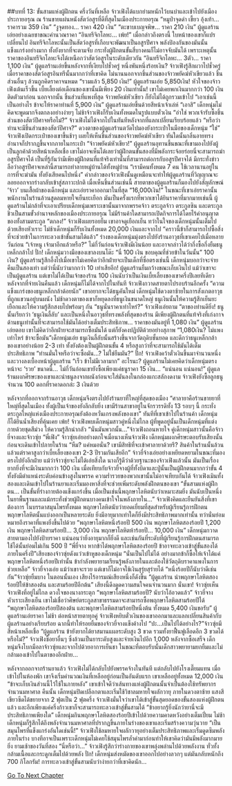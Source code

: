 ##บทที่ 13: ขั้นสามแห่งผู้ฝึกตน
ครึ่งวันที่เหลือ จ้าวเฟิงได้แบกย่ามหนักไว้บนบ่าและเข้าไปยังเมืองประกายอรุณ
ณ ร้านขายแผ่นหนังสัตว์อสูรที่ดีที่สุดในเมืองประกายอรุณ
“หมูป่าจุดดำ เขี้ยว อุ้งเท้า... ราคารวม 359 เงิน”
“งูจุดทอง... ราคา 420 เงิน”
“ตะขาบเบญจพิษ... ราคา 210 เงิน”
ผู้ดูแลร้านเอ่ยอย่างเฉยชาขณะคำนวณราคา
“อินทรีจิกโลหะ... เพ้ย!”
เมื่อกล่าวถึงตรงนี้ ใบหน้าของเขาก็แปรเปลี่ยนไป อินทรีจิกโลหะนั้นเป็นสัตว์อสูรที่เกือบจะพัฒนาเป็นอสูรปีศาจ พลังป้องกันของมันนั้นแข็งแกร่งอย่างมาก ทั้งยังยากที่จะตามจับ กระทั่งผู้ฝึกตนขั้นสี่บางคนก็ไม่อาจจับมันได้
เพราะเหตุนั้น ราคาของอินทรีจิกโลหะจึงได้เหนือกว่าสัตว์อสูรในระดับเดียวกัน
“อินทรีจิกโลหะ... 3ตัว... ราคา 1,100 เงิน” ผู้ดูแลร้านเอ่ยขึ้นหลังจากที่เงียบไปชั่วครู่
หนึ่งพันหนึ่งร้อยเงิน? จ้าวเฟิงรู้สึกผวาไปชั่วครู่เมื่อราคาของสัตว์อสูรอินทรีนั้นมากกว่าที่เขาคิด ไม่นานนอกจากชิ้นส่วนของจ้าวพยัคฆ์หัวเขียวแล้ว ชิ้นส่วนอื่นๆ ล้วนถูกคิดราคาจนหมด
“รวมแล้ว 5,850 เงิน!” ผู้ดูแลร้านเอ่ย
5,850เงิน! หัวใจของจ้าวเฟิงเต้นเร็วขึ้น เบี้ยเลี้ยงต่อเดือนของเขานั้นมีเพียง 20 เงินเท่านั้น! เขาไม่เคยพกเงินมากกว่า 100 เงินติดตัวมาก่อน
นอกจากนั้น ชิ้นส่วนที่แพงที่สุด จ้าวพยัคฆ์หัวเขียว ก็ยังไม่ได้ถูกรวมเข้าไป
“เอาเช่นนี้เป็นอย่างไร ข้าจะให้ราคาท่านที่ 5,900 เงิน” ผู้ดูแลร้านเอ่ยขึ้นด้วยสีหน้าเจ้าเล่ห์
“เอาสิ” เด็กหนุ่มไม่คิดจะพูดมากจึงตกลงอย่างง่ายๆ
ไม่ช้าจ้าวเฟิงก็รับเงินทั้งหมดในรูปแบบตั๋วเงิน
“อ่าใช่ พวกเจ้ารับซื้อชิ้นส่วนของสัตว์ปีศาจหรือไม่?” จ้าวเฟิงไม่ได้จากไปในทันทีหลังจากที่แลกเปลี่ยนเรียบร้อยแล้ว
“หรือว่าท่านจะมีชิ้นส่วนของสัตว์ปีศาจ?” ดวงตาของผู้ดูแลร้านตวัดไปมองยังกระเป๋าในมือของเด็กหนุ่ม
“ใช่” จ้าวเฟิงเปิดกระเป๋าของเขาขึ้นช้าๆ เผยให้เห็นชิ้นส่วนของจ้าวพยัคฆ์หัวเขียว
ทันใดนั้นกลิ่นอายทรงอำนาจก็ปรากฏขึ้นจากภายในกระเป๋า
“จ้าวพยัคฆ์หัวเขียว!” ผู้ดูแลร้านอุทานขึ้นขณะที่เขามองไปยังผู้เป็นลูกค้าด้วยสีหน้าเหลือเชื่อ
เขาไม่อาจเห็นได้เลยว่าผู้ฝึกตนขั้นสองที่มีพลังกระจ้อยร่อยนี่จะสามารถฆ่าอสูรปีศาจได้ เป็นที่รู้กันว่ามีเพียงผู้ฝึกตนที่แท้จริงเท่านั้นที่สามารถต่อกรกับอสูรปีศาจได้ มีกระทั่งข่าวลือว่าอสูรปีศาจเหล่านี้สามารถทำลายหมู่บ้านได้ทั้งหมู่บ้าน
“เรามีคนทั้งหมด 7 คน ใช้เวลานานอยู่ในการที่จะฆ่ามัน ทั้งยังเสียคนไปหนึ่ง”
คำกล่าวของจ้าวเฟิงนั้นดูเหมือนจะทำให้ผู้ดูแลร้านที่วิญญาณจะลอยออกจากร่างกลับเข้าสู่สภาวะปกติ
เมื่อเห็นชิ้นส่วนเช่นนี้ สายตาของผู้ดูแลร้านก็มองไปยังสัญลักษณ์ ‘จ้าว’ บนเสื้อผ้าของเด็กหนุ่ม และเอ่ยราคาออกมาในที่สุด
“16,000เงิน!”
ในขณะที่เขาเอ่ยราคานั้น พนักงานในร้านล้วนสูดลมหายใจเย็นยะเยือก มันเป็นครั้งแรกที่พวกเขาได้ยินราคาที่มากมายเช่นนี้
ผู้ดูแลร้านไม่กล้าที่จะเอาเปรียบเด็กหนุ่มเพราะเขานั้นมาจากพรรคจ้าว
ตระกูลจ้าว ตระกูลซิน และตระกูลชิวเป็นสามขั้วอำนาจหลักของเมืองประกายอรุณ ไม่มีร้านค้าใดสามารถเปิดกิจการได้โดยไร้คำอนุญาตของทั้งสามตระกูล
“ตกลง!” จ้าวเฟิงเผยรอยยิ้ม เขาอาจดูเยือกเย็น ทว่าในใจของเด็กหนุ่มนั้นเต็มไปด้วยเสียงหัวเราะ
ไม่ช้าเด็กหนุ่มก็รับเงินทั้งหมด 20,000 เงินและจากไป
“คราวนี้ข้าก็สามารถไปซื้อสิ่งที่จะช่วยข้าในการทะลวงเข้าขั้นสามได้แล้ว” ร่างของเด็กหนุ่มมุ่งตรงไปยังร้านอาวุธที่เขาเคยไปเมื่อหลายวันก่อน
“เจ้าหนู เจ้ามาอีกแล้วหรือ?” ไม่กี่วันก่อนจ้าวเฟิงมีเงินน้อย และอาจกล่าวได้ว่ากึ่งซื้อกึ่งยืมธนูเหล็กกล้าไป
ปั่ก!
เด็กหนุ่มวางมือของเขาลงบนโต๊ะ
“นี่ 100 เงิน ขอบคุณที่ช่วยข้าในวันนั้น”
100 เงิน? ผู้ดูแลร้านรู้สึกอึ้งไปเมื่อเขาไม่เคยคิดว่าอีกฝ่ายจะเป็นเด็กที่ซื่อตรงเช่นนี้ เด็กหนุ่มบอกว่าจะจ่ายคืนเป็นสองเท่า แต่ว่านี่นับว่ามากกว่า 10 เท่าเสียอีก!
ผู้ดูแลร้านยิ้มกว้างขณะเก็บเงินไป แม้ว่าเขาจะเป็นผู้ดูแลร้าน แต่เขาไม่ได้เป็นเจ้าของร้าน 100 เงินนับว่าเป็นเงินเบี้ยเลี้ยงของเขาครึ่งปีเลยทีเดียว
หลังจากที่จ่ายเงินคืนแล้ว เด็กหนุ่มก็ไม่ได้จากไปในทันที จ้าวเฟิงกวาดสายตาไปรอบร้านอีกครั้ง
“ความแข็งแกร่งของธนูเหล็กกล้าด้อยนัก” เขาอยากจะได้ธนูคันใหม่ เด็กหนุ่มใช้ดวงตาซ้ายในการสังเกตอาวุธที่ถูกแขวนอยู่บนผนัง ไม่ช้าดวงตาของเขาก็หยุดลงที่ธนูเงินขนาดใหญ่
ธนูเงินนั้นให้ความรู้สึกเย็นยะเยือกและให้ความรู้สึกสงบไปพร้อมๆ กัน
“ธนูนั่นราคาเท่าไหร่?” จ้าวเฟิงเอ่ยถาม
“ตาของท่านดียิ่ง! ธนูนั้นเรียกว่า ‘ธนูเงินลี้ลับ’ และเป็นหนึ่งในอาวุธที่ทรงพลังที่สุดของร้าน มีเพียงผู้ฝึกตนที่แท้จริงที่เก่งกาจด้านธนูเท่านั้นที่จะสามารถใช้มันได้อย่างเต็มประสิทธิภาพ... ราคาของมันอยู่ที่ 1,080 เงิน” ผู้ดูแลร้านเอ่ยตอบ เขาไม่คิดว่าอีกฝ่ายจะสามารถซื้อมันได้ แต่ก็ยังคงปฏิบัติด้วยอย่างสุภาพ
“1,080เงิน? ไม่แพงเท่าไหร่ ข้าจะซื้อมัน”เด็กหนุ่มเอ่ย
ธนูเงินลี้ลับนั้นสร้างขึ้นจากวัตถุดิบชั้นยอด และดีกว่าธนูเหล็กกล้าของเขาอย่างน้อย 2-3 เท่า ทั้งยังต้องเป็นผู้ฝึกตนขั้น 4 หรือสูงกว่าที่จะสามารถใช้มันได้เต็มประสิทธิภาพ
“ท่านมั่นใจหรือว่าจะซื้อมัน...? ไม่ใช่ยืมมัน?”
ปั่ก!
จ้าวเฟิงคว้าตั๋วเงินขึ้นมาจำนวนหนึ่งและวางลงเบื้องหน้าผู้ดูแลร้าน
“เร็ว ข้าไม่มีเวลามาก”
อะไรนะ?
ผู้ดูแลร้านไม่เคยคิดว่าเด็กหนุ่มตรงหน้าจะ ‘รวย’ ขนาดนี้... ไม่กี่วันก่อนเขายังซื้อเพียงแค่ธนูราคา 15 เงิน...
“แน่นอน แน่นอน!” ผู้ดูแลร้านผงกศีรษะของเขาและนำธนูลงจากผนังก่อนจะใส่มันลงในกล่องแกะสลักงดงาม จ้าวเฟิงยังซื้อลูกธนูจำนวน 100 ดอกที่ราคาดอกล่ะ 3 เงินด้วย

หลังจากที่ออกจากร้านอาวุธ เด็กหนุ่มจึงตรงไปยังร้านยาที่ใหญ่ที่สุดของเมือง
“ศาลายาคือร้านขายยาที่ใหญ่ที่สุดในเมือง ทั้งผู้เป็นเจ้าของยังลึกลับยิ่ง เขามีร้านสาขาอยู่ในจักรวรรดิทั้ง 13 รอบๆ นี้ กระทั่งตระกูลใหญ่แห่งเมืองประกายอรุณยังต้องหวั่นเกรงพลังของเขา”
ทันทีที่เขาเข้าไปในร้านค้า เด็กหนุ่มก็ได้ยินน้ำเสียงที่คุ้นเคย
เพ้ย!
จ้าวเฟิงพบเด็กหนุ่มสาวคู่หนึ่งไม่ไกล ผู้ที่พูดอยู่นั้นเป็นเด็กหนุ่มที่แต่งกายด้วยชุดสีม่วง ให้ความรู้สึกน่ากลัว
“นั่นมันพวกนั้น...”จ้าวเฟิงถอนหายใจ
คู่เด็กหนุ่มสาวนั้นคือจ้าวยี่จางและจ้าวซุ่ย
“พี่เฟิง”
จ้าวซุ่ยเอ่ยอย่างตกใจเมื่อนางเห็นจ้าวเฟิง
เด็กหนุ่มผงกศีรษะตอบรับเสียงนั้นก่อนจะเดินเข้าไปภายในร้าน
“หืม? แค่หมอนั่น? เขามีสิทธิที่จะเข้าศาลายาด้วยรึ? สินค้าในร้านนั้นล้วนแล้วแต่ราคาสูงกว่าเบี้ยเลี้ยงของเขา 2-3 ปีรวมกันเสียอีก” จ้าวยี่จ้างเอ่ยอย่างเหยียดหยามในขณะที่มองตรงไปยังอีกฝ่าย
แม้ว่าจ้าวซุ่ยจะไม่ได้เอ่ยสิ่งใด นางก็รู้ดีว่าด้วยฐานะของจ้าวเฟิงแล้วนั้น มันเป็นเรื่องยากยิ่งที่จะมีเงินมากกว่า 100 เงิน เมื่อเทียบกับจ้าวยี่จางผู้ที่ทั้งบิดาและปู่นั้นเป็นผู้ฝึกตนมากกว่าขั้น 4 ทั้งยังมีตำแหน่งระดับค่อนข้างสูงในพรรค ความร่ำรวยของพวกเขานั้นไม่อาจเทียบกันได้
จ้าวเฟิงเมินทั้งสองและเดินเข้าไปในร้านยาและเริ่มมองหาสิ่งที่จะช่วยเพิ่มระดับพลังฝึกตนของเขา
“ขั้นสามแห่งผู้ฝึกตน... เป็นขั้นที่ร่างกายต้องแข็งแกร่งขึ้น เมื่อเป็นเช่นนี้พฤกษาโลหิตนับว่าเหมาะสมยิ่ง มันนับเป็นหนึ่งในยาพื้นฐานและแม้กระทั่งช่วยผู้ฝึกตนบางคนเข้าใจในพลังภายใน...”
จ้าวเฟิงคิดและยืนยันสิ่งที่เขาต้องการ
ในบรรดาสมุนไพรทั้งหมด พฤกษาโลหิตนับว่ายอดเยี่ยมที่สุดสำหรับผู้เรียนรู้การฝึกตน
พฤกษาโลหิตนั้นแบ่งออกเป็นหลายระดับ ยิ่งมีอายุมากเท่าใดก็ยิ่งมีประสิทธิภาพมากเท่านั้น ทว่านั่นย่อมหมายถึงราคาที่แพงยิ่งขึ้นไปด้วย
“พฤกษาโลหิตหนึ่งร้อยปี 500 เงิน พฤกษาโลหิตสองร้อยปี 1,200 เงิน พฤกษาโลหิตสามร้อยปี... 3,000 เงิน พฤกษาโลหิตห้าร้อยปี... 10,000 เงิน”
เด็กหนุ่มกวาดสายตามองไปยังป้ายราคา
แน่นอนว่ายิ่งอายุมากก็ยิ่งดี และเช่นกันที่ระดับที่ผู้เรียนรู้การฝึกตนสามารถใช้ได้นั้นย่อมไม่เกิน 500 ปี
“พี่ยี่จาง หากข้าได้พฤกษาโลหิตสองร้อยปี ข้าอาจทะลวงเข้าสู่ขั้นสองได้ภายในครึ่งปี”เสียงของจ้าวซุ่ยดังแว่วเข้าหูของเด็กหนุ่ม
“นั่นเป็นไปไม่ได้ อย่างมากข้าก็ซื้อให้เจ้าได้แค่พฤกษาโลหิตหนึ่งร้อยปีเท่านั้น ข้ากำลังพยายามเรียนรู้พลังภายในและต้องใช้วัตถุดิบราคาแพงในการช่วยเหลือ” จ้าวยี่จางเอ่ย แม้ว่าเขาจะรวย แต่เขาก็ไม่อาจใช้เงินสุรุ่ยสุร่ายได้
“หนึ่งร้อยปีก็นับว่าดีเช่นกัน”จ้าวซุ่ยยิ้มบาง
ในตอนนั้นเอง เสียงไร้อารมณ์เสียงหนึ่งก็ดังขึ้น
“ผู้ดูแลร้าน นำพฤกษาโลหิตสองร้อยปีให้ข้าสองต้น และสามร้อยปีอีกต้น”
เสียงนี้ดึงดูดความสนใจคนจำนวนมาก
นั่นเขา!
จ้าวซุ่ยเห็นจ้าวเฟิงที่อยู่ไม่ไกล ดวงใจของนางกระตุก
“พฤกษาโลหิตสามร้อยปี? นับว่าโอ้อวดแล้ว” จ้าวยี่จางหัวเราะเสียงเย็น เขาไม่เชื่อว่าศิษย์ตระกูลสาขาธรรมดาจะสามารถซื้อพฤกษาโลหิตสามร้อยปีได้
“พฤกษาโลหิตสองร้อยปีสองต้น และพฤกษาโลหิตสามร้อยปีหนึ่งต้น ทั้งหมด 5,400 เงินขอรับ” ผู้ดูแลร้านเอ่ยราคา
ไม่ช้า ต่อหน้าสายตาทุกคู่ จ้าวเฟิงหยิบตั๋วเงินของเขาออกมาและแลกเปลี่ยนสินค้ากับผู้แลร้านอย่างเรียบร้อย
ฉากนี้ทำให้รอยยิ้มของจ้าวยี่จางแข็งค้างไป
“ปะ...เป็นไปได้อย่างไร?”จ้าวซุ่ยมีสีหน้าเหลือเชื่อ
“ผู้ดูแลร้าน ข้ายังยากได้ยาสมานแผลระดับสูง 3 ขวด รวมทั้งยาฟื้นฟูเลือดอีก 3 ขวดได้หรือไม่?”
จ้าวเฟิงซื้อยาอื่นๆ ซึ่งล้วนเป็นยาระดับสูงและจ่ายเงินไปอีก 1,000
หลังจากซื้อเสร็จ เด็กหนุ่มจึงโบกมือลาจ้าวซุ่ยและจากไปด้วยอาการเย็นชา ในขณะที่ตอบรับนั้นเด็กสาวพยายามยกยิ้มและไม่กล้ามองเข้าไปในตาของอีกฝ่าย...

หลังจากออกจากร้านยาแล้ว จ้าวเฟิงไม่ได้กลับไปยังพรรคจ้างในทันที แต่กลับไปยังโรงเตี๊ยมแทน
เมื่อเข้าไปในห้องพัก เขาจึงเริ่มคำนวณเงินที่เหลืออยู่ก่อนเป็นอันดับแรก เขาเหลืออยู่ทั้งหมด 12,000 เงิน
“ข้าจะเก็บเงินส่วนนี้ไว้ใช้ในภายหลัง” เขาเข้าใจดีว่าเส้นทางแห่งผู้ฝึกตนนั้นจำเป็นต้องใช้ทรัพยากรจำนวนมหาศาล
คืนนั้น เด็กหนุ่มปิดเปลือกตาและเริ่มใช้วิชาลมหายใจผลักวายุ
ภายในดวงตาซ้าย แสงสีเขียวซีดได้ขยายจาก 2 ฟุตเป็น 2 ฟุตครึ่ง
จ้าวเฟิงมั่นใจว่าเขาได้เข้าสู่ขั้นสุดยอดของขั้นสองแห่งผู้ฝึกตนแล้ว และอีกเพียงแค่ครึ่งก้าวเขาก็จะสามารถทะลวงเข้าสู่ขั้นสามได้
“ข้าอยากรู้ยิ่งนักว่ายานี่จะมีประสิทธิภาพเพียงใด”
เด็กหนุ่มกินพฤกษาโลหิตสองร้อยปีเข้าไปด้วยความคาดหวังอย่างเต็มเปี่ยม
ไม่ช้าเด็กหนุ่มก็รู้สึกได้ถึงพลังจำนวนมหาศาลที่ปรากฏขึ้นภายในร่างของเขาและเริ่มสร้างความวุ่นวาย
“เป็นสมุนไพรที่แข็งแกร่งอันใดเช่นนี้!”
จ้าวเฟิงใช้ลมหายใจผลักวายุอย่างเต็มประสิทธิภาพและเริ่มดูดซึมพลังภายในร่าง บางทีอาจเป็นเพราะเด็กหนุ่มไม่เคยใช้สมุนไพรล้ำค่ามาก่อนทำให้เขาคิดว่ามันมีพลังมากมายยิ่ง
ยามเช้าของวันที่สอง
“นี่หรือว่า...” จ้าวเฟิงรู้สึกว่าร่างกายของเขาพลุ่งพล่านไปด้วยพลังงาน ทั่วทั้งกล้ามเนื้อและกระดูกเต็มไปด้วยพลัง
ปั่ก!
เด็กหนุ่มส่งหมัดของเขาออกไปอย่างลวกๆ แต่มันกลับหนักถึง 700 กิโลกรัม! การทะลวงเข้าสู่ขั้นสามนับว่าง่ายกว่าที่เขาคิดนัก...



[Go To Next Chapter]( ./14.md)